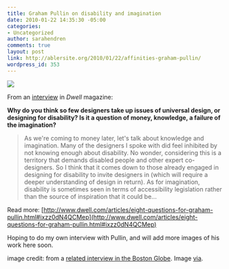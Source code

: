 ```yaml
---
title: Graham Pullin on disability and imagination
date: 2010-01-22 14:35:30 -05:00
categories:
- Uncategorized
author: sarahendren
comments: true
layout: post
link: http://ablersite.org/2010/01/22/affinities-graham-pullin/
wordpress_id: 353
---
```


[![](http://ablersite.files.wordpress.com/2010/01/pullin_book_interior.jpg)](http://ablersite.files.wordpress.com/2010/01/pullin_book_interior.jpg)

From an [interview](http://www.dwell.com/articles/eight-questions-for-graham-pullin.html) in _Dwell_ magazine:

**Why do you think so few designers take up issues of universal design, or designing for disability? Is it a question of money, knowledge, a failure of the imagination?**


<blockquote>As we're coming to money later, let's talk about knowledge and imagination. Many of the designers I spoke with did feel inhibited by not knowing enough about disability. No wonder, considering this is a territory that demands disabled people and other expert co-designers. So I think that it comes down to those already engaged in designing for disability to invite designers in (which will require a deeper understanding of design in return). As for imagination, disability is sometimes seen in terms of accessibility legislation rather than the source of inspiration that it could be...</blockquote>


Read more: [http://www.dwell.com/articles/eight-questions-for-graham-pullin.html#ixzz0dN4QCMep](http://www.dwell.com/articles/eight-questions-for-graham-pullin.html#ixzz0dN4QCMep)

Hoping to do my own interview with Pullin, and will add more images of his work here soon.

image credit: from a [related interview in the Boston Globe](http://www.boston.com/bostonglobe/ideas/articles/2009/03/15/a_talk_with_graham_pullin/). Image [via](http://www.core77.com/blog/book_reviews/book_review_design_meets_disability_by_graham_pullin_15597.asp).
